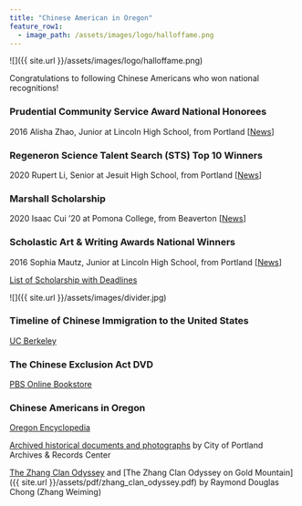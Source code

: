 ```yaml
---
title: "Chinese American in Oregon"
feature_row1:
  - image_path: /assets/images/logo/halloffame.png
---
```


![]({{ site.url }}/assets/images/logo/halloffame.png)

Congratulations to following Chinese Americans who won national recognitions!

### Prudential Community Service Award National Honorees

2016 Alisha Zhao, Junior at Lincoln High School, from Portland [[News](https://spirit.prudential.com/honoree/2016/or/alisha-zhao)]

### Regeneron Science Talent Search (STS) Top 10 Winners

2020 Rupert Li, Senior at Jesuit High School, from Portland [[News](https://www.societyforscience.org/press-release/virtual-regeneron-science-talent-search-2020-winners/)]

### Marshall Scholarship

2020 Isaac Cui ’20 at Pomona College, from Beaverton [[News](https://www.pomona.edu/news/2019/12/09-isaac-cui-20-awarded-prestigious-marshall-scholarship-study-uk)]

### Scholastic Art & Writing Awards National Winners

2016 Sophia Mautz, Junior at Lincoln High School, from Portland [[News](https://oomscholasticblog.com/post/scholastic-art-writing-awards-2016-national-winners-announced)]

[List of Scholarship with Deadlines](https://willamette.edu/offices/saga/students/external/index.html)

![]({{ site.url }}/assets/images/divider.jpg)

### Timeline of Chinese Immigration to the United States

[UC Berkeley](https://bancroft.berkeley.edu/collections/chinese-immigration-to-the-united-states-1884-1944/timeline.html)

### The Chinese Exclusion Act DVD

[PBS Online Bookstore](https://shop.pbs.org/WB0102.html)

### Chinese Americans in Oregon

[Oregon Encyclopedia](https://oregonencyclopedia.org/articles/chinese_americans_in_oregon/#.XSNxh-hKi71)

[Archived historical documents and photographs](https://efiles.portlandoregon.gov/Record?q=recAnyWord%3Achinese&sortBy=recCreatedOn&pagesize=100&filter=electronic ) by City of Portland Archives & Records Center

[The Zhang Clan Odyssey](https://www.mychinaroots.com/samples/zhang-odyssey/#1) and [The Zhang Clan Odyssey on Gold Mountain]({{ site.url }}/assets/pdf/zhang_clan_odyssey.pdf) by Raymond Douglas Chong (Zhang Weiming)
